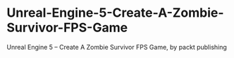 # Unreal-Engine-5-Create-A-Zombie-Survivor-FPS-Game
Unreal Engine 5 – Create A Zombie Survivor FPS Game, by packt publishing
